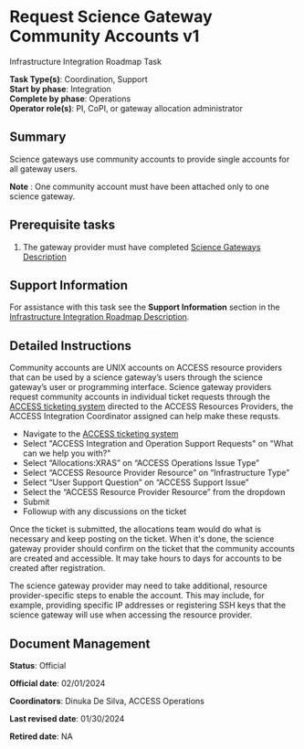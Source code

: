 # Request Science Gateway Community Accounts v1

Infrastructure Integration Roadmap Task

**Task Type(s)**: Coordination, Support  
**Start by phase**: Integration  
**Complete by phase**: Operations  
**Operator role(s)**: PI, CoPI, or gateway allocation administrator

## Summary

Science gateways use community accounts to provide single accounts for all gateway users.

**Note** : One community account must have been attached only to one science gateway.

## Prerequisite tasks

1.  The gateway provider must have completed [Science Gateways Description](Science_Gateway_Description_v1.md)

## Support Information

For assistance with this task see the **Support Information** section in the [Infrastructure Integration Roadmap Description](https://readthedocs.access-ci.org/projects/integration-roadmaps/en/latest/gateway/ACCESS_Integrated_Science_Gateway_-_Integration_Roadmap_Description.html#support-information).

## Detailed Instructions

Community accounts are UNIX accounts on ACCESS resource providers that can be used by a science gateway’s users through
the science gateway’s user or programming interface. Science gateway providers request community accounts in individual 
ticket requests through the [ACCESS ticketing system](https://access-ci.atlassian.net/servicedesk/customer/portal/2) 
directed to the ACCESS Resources Providers, the ACCESS Integration Coordinator assigned can help make these requsts.
- Navigate to the [ACCESS ticketing system](https://access-ci.atlassian.net/servicedesk/customer/portal/2) 
- Select "ACCESS Integration and Operation Support Requests" on "What can we help you with?"
- Select “Allocations:XRAS” on “ACCESS Operations Issue Type”
- Select “ACCESS Resource Provider Resource” on “Infrastructure Type”
- Select “User Support Question” on “ACCESS Support Issue”
- Select the “ACCESS Resource Provider Resource” from the dropdown
- Submit
- Followup with any discussions on the ticket

Once the ticket is submitted, the allocations team would do what is necessary and keep posting on the ticket. When it's done, 
the science gateway provider should confirm on the ticket that the community accounts are created and accessible. It may 
take hours to days for accounts to be created after registration.

The science gateway provider may need to take additional, resource provider-specific steps to enable the account. This 
may include, for example, providing specific IP addresses or registering SSH keys that the science gateway will use when 
accessing the resource provider.

## Document Management

**Status**: Official

**Official date**: 02/01/2024

**Coordinators**: Dinuka De Silva, ACCESS Operations

**Last revised date**: 01/30/2024

**Retired date**: NA
